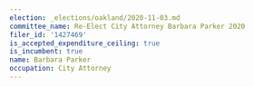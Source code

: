 ```yaml
---
election: _elections/oakland/2020-11-03.md
committee_name: Re-Elect City Attorney Barbara Parker 2020
filer_id: '1427469'
is_accepted_expenditure_ceiling: true
is_incumbent: true
name: Barbara Parker
occupation: City Attorney
---
```

